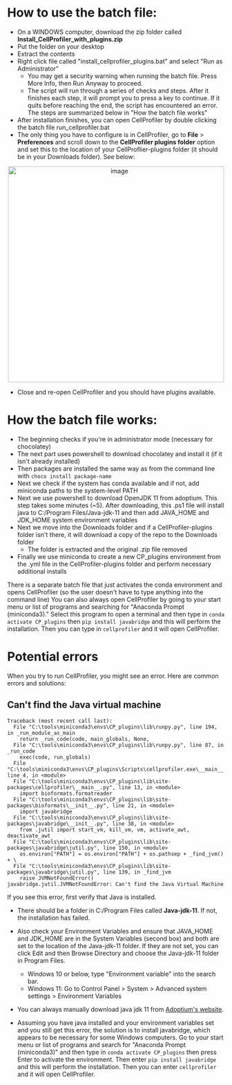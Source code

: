 # How to use the batch file: 
* On a WINDOWS computer, download the zip folder called **Install_CellProfiler_with_plugins.zip**
* Put the folder on your desktop
* Extract the contents
* Right click file called "install_cellprofiler_plugins.bat" and select "Run as Administrator"
  * You may get a security warning when running the batch file. Press More Info, then Run Anyway to proceed.
  * The script will run through a series of checks and steps. After it finishes each step, it will prompt you to press a key to continue. If it quits before reaching the end, the script has encountered an error. The steps are summarized below in "How the batch file works"
* After installation finishes, you can open CellProfiler by double clicking the batch file run_cellprofiler.bat
* The only thing you have to configure is in CellProfiler, go to **File** > **Preferences** and scroll down to the **CellProfiler plugins folder** option and set this to the location of your CellProflier-plugins folder (it should be in your Downloads folder). See below: 
<p align="center">
<img width="500" alt="image" src="https://user-images.githubusercontent.com/28116530/182713252-d1403ace-a70a-400a-8f34-7e80f7cf172e.png">
</p>

* Close and re-open CellProfiler and you should have plugins available. 


# How the batch file works:
* The beginning checks if you're in administrator mode (necessary for chocolatey)
* The next part uses powershell to download chocolatey and install it (if it isn't already installed)
* Then packages are installed the same way as from the command line with `choco install package-name`
* Next we check if the system has conda available and if not, add miniconda paths to the system-level PATH
* Next we use powershell to download OpenJDK 11 from adoptium. This step takes some minutes (~5). After downloading, this .ps1 file will install java to C:/Program Files/Java-jdk-11 and then add JAVA_HOME and JDK_HOME system environment variables
* Next we move into the Downloads folder and if a CellProfiler-plugins folder isn't there, it will download a copy of the repo to the Downloads folder
  * The folder is extracted and the original .zip file removed
* Finally we use miniconda to create a new CP_plugins environment from the .yml file in the CellProfiler-plugins folder and perform necessary additional installs

There is a separate batch file that just activates the conda environment and opens CellProfiler (so the user doesn't have to type anything into the command line)
You can also always open CellProfiler by going to your start menu or list of programs and searching for "Anaconda Prompt (miniconda3)." Select this program to open a terminal and then type in `conda activate CP_plugins` then `pip install javabridge` and this will perform the installation. Then you can type in `cellprofiler` and it will open CellProfiler. 


# Potential errors
When you try to run CellProfiler, you might see an error. Here are common errors and solutions: 

## Can't find the Java virtual machine
```
Traceback (most recent call last):
  File "C:\tools\miniconda3\envs\CP_plugins\lib\runpy.py", line 194, in _run_module_as_main
    return _run_code(code, main_globals, None,
  File "C:\tools\miniconda3\envs\CP_plugins\lib\runpy.py", line 87, in _run_code
    exec(code, run_globals)
  File "C:\tools\miniconda3\envs\CP_plugins\Scripts\cellprofiler.exe\__main__.py", line 4, in <module>
  File "C:\tools\miniconda3\envs\CP_plugins\lib\site-packages\cellprofiler\__main__.py", line 13, in <module>
    import bioformats.formatreader
  File "C:\tools\miniconda3\envs\CP_plugins\lib\site-packages\bioformats\__init__.py", line 21, in <module>
    import javabridge
  File "C:\tools\miniconda3\envs\CP_plugins\lib\site-packages\javabridge\__init__.py", line 38, in <module>
    from .jutil import start_vm, kill_vm, vm, activate_awt, deactivate_awt
  File "C:\tools\miniconda3\envs\CP_plugins\lib\site-packages\javabridge\jutil.py", line 150, in <module>
    os.environ["PATH"] = os.environ["PATH"] + os.pathsep + _find_jvm() + \
  File "C:\tools\miniconda3\envs\CP_plugins\lib\site-packages\javabridge\jutil.py", line 139, in _find_jvm
    raise JVMNotFoundError()
javabridge.jutil.JVMNotFoundError: Can't find the Java Virtual Machine
```

If you see this error, first verify that Java is installed. 
* There should be a folder in C:/Program Files called **Java-jdk-11**. If not, the installation has failed. 
* Also check your Environment Variables and ensure that JAVA_HOME and JDK_HOME are in the System Variables (second box) and both are set to the location of the Java-jdk-11 folder. If they are not set, you can click Edit and then Browse Directory and choose the Java-jdk-11 folder in Program Files.
   * Windows 10 or below, type "Environment variable" into the search bar. 
   * Windows 11: Go to Control Panel > System > Advanced system settings > Environment Variables
* You can always manually download java jdk 11 from [Adoptium's website](https://adoptium.net/temurin/releases/?version=11). 

* Assuming you have java installed and your environment variables set and you still get this error, the solution is to install javabridge, which appears to be necessary for some Windows computers. Go to your start menu or list of programs and search for "Anaconda Prompt (miniconda3)" and then type in `conda activate CP_plugins` then press Enter to activate the environment. Then enter `pip install javabridge` and this will perform the installation. Then you can enter `cellprofiler` and it will open CellProfiler. 
